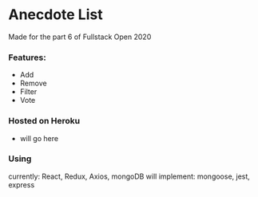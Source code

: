 # Anecdote List
Made for the part 6 of Fullstack Open 2020

### Features:
- Add
- Remove
- Filter
- Vote

### Hosted on Heroku
- will go here

### Using
currently: React, Redux, Axios, mongoDB
will implement: mongoose, jest, express
